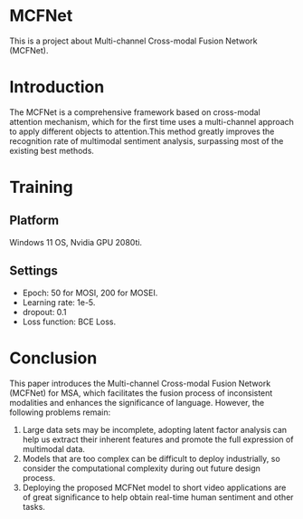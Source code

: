 # MCFNet
This is a project about Multi-channel Cross-modal Fusion Network (MCFNet).
# Introduction
The MCFNet is a comprehensive framework based on cross-modal attention mechanism, which for the first time uses a multi-channel approach to apply different objects to attention.This method greatly improves the recognition rate of multimodal sentiment analysis, surpassing most of the existing best methods.
# Training
## Platform
Windows 11 OS, Nvidia GPU 2080ti.
## Settings
* Epoch: 50 for MOSI, 200 for MOSEI.
* Learning rate: 1e-5.
* dropout: 0.1
* Loss function: BCE Loss.
# Conclusion
This paper introduces the Multi-channel Cross-modal Fusion Network (MCFNet) for MSA, which facilitates the fusion process of inconsistent modalities and enhances the significance of language.
However, the following problems remain:
1)	Large data sets may be incomplete, adopting latent factor analysis can help us extract their inherent features and promote the full expression of multimodal data.
2)	Models that are too complex can be difficult to deploy industrially, so consider the computational complexity during out future design process.
3)	Deploying the proposed MCFNet model to short video applications are of great significance to help obtain real-time human sentiment and other tasks.
